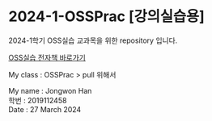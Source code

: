 # 2024-1-OSSPrac [강의실습용]
2024-1학기 OSS실습 교과목을 위한 repository 입니다.

[OSS실습 전자책 바로가기](https://wikidocs.net/book/13835)

My class : OSSPrac > pull 위해서

My name : Jongwon Han  
학번 : 2019112458  
Date : 27 March 2024    